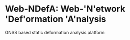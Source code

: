 # Web-NDefA: Web-'N'etwork 'Def'ormation 'A'nalysis
GNSS based static deformation analysis platform
